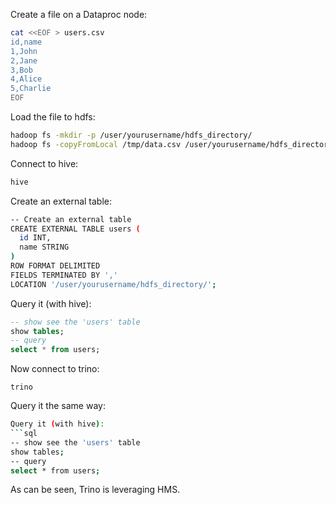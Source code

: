 Create a file on a Dataproc node:
```bash
cat <<EOF > users.csv
id,name
1,John
2,Jane
3,Bob
4,Alice
5,Charlie
EOF
```

Load the file to hdfs:
```bash
hadoop fs -mkdir -p /user/yourusername/hdfs_directory/
hadoop fs -copyFromLocal /tmp/data.csv /user/yourusername/hdfs_directory/
```

Connect to hive:
```bash
hive
```

Create an external table:
```bash
-- Create an external table
CREATE EXTERNAL TABLE users (
  id INT,
  name STRING
)
ROW FORMAT DELIMITED
FIELDS TERMINATED BY ','
LOCATION '/user/yourusername/hdfs_directory/';
```

Query it (with hive):
```sql
-- show see the 'users' table
show tables; 
-- query
select * from users;
```

Now connect to trino:
```
trino
```

Query it the same way:
```bash
Query it (with hive):
```sql
-- show see the 'users' table
show tables; 
-- query
select * from users;
```

As can be seen, Trino is leveraging HMS.
